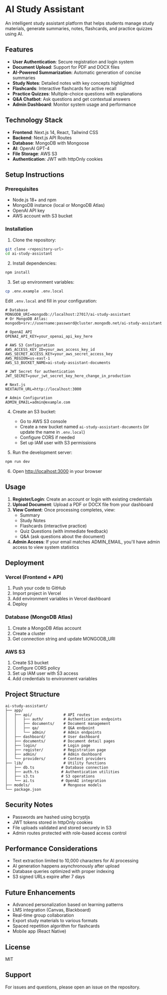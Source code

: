 # AI Study Assistant

An intelligent study assistant platform that helps students manage study materials, generate summaries, notes, flashcards, and practice quizzes using AI.

## Features

- **User Authentication**: Secure registration and login system
- **Document Upload**: Support for PDF and DOCX files
- **AI-Powered Summarization**: Automatic generation of concise summaries
- **Study Notes**: Detailed notes with key concepts highlighted
- **Flashcards**: Interactive flashcards for active recall
- **Practice Quizzes**: Multiple-choice questions with explanations
- **Q&A Chatbot**: Ask questions and get contextual answers
- **Admin Dashboard**: Monitor system usage and performance

## Technology Stack

- **Frontend**: Next.js 14, React, Tailwind CSS
- **Backend**: Next.js API Routes
- **Database**: MongoDB with Mongoose
- **AI**: OpenAI GPT-4
- **File Storage**: AWS S3
- **Authentication**: JWT with httpOnly cookies

## Setup Instructions

### Prerequisites

- Node.js 18+ and npm
- MongoDB instance (local or MongoDB Atlas)
- OpenAI API key
- AWS account with S3 bucket

### Installation

1. Clone the repository:

```bash
git clone <repository-url>
cd ai-study-assistant
```

2. Install dependencies:

```bash
npm install
```

3. Set up environment variables:

```bash
cp .env.example .env.local
```

Edit `.env.local` and fill in your configuration:

```env
# Database
MONGODB_URI=mongodb://localhost:27017/ai-study-assistant
# Or MongoDB Atlas: mongodb+srv://username:password@cluster.mongodb.net/ai-study-assistant

# OpenAI API
OPENAI_API_KEY=your_openai_api_key_here

# AWS S3 Configuration
AWS_ACCESS_KEY_ID=your_aws_access_key_id
AWS_SECRET_ACCESS_KEY=your_aws_secret_access_key
AWS_REGION=us-east-1
AWS_S3_BUCKET_NAME=ai-study-assistant-documents

# JWT Secret for authentication
JWT_SECRET=your_jwt_secret_key_here_change_in_production

# Next.js
NEXTAUTH_URL=http://localhost:3000

# Admin Configuration
ADMIN_EMAIL=admin@example.com
```

4. Create an S3 bucket:

   - Go to AWS S3 console
   - Create a new bucket named `ai-study-assistant-documents` (or update the name in `.env.local`)
   - Configure CORS if needed
   - Set up IAM user with S3 permissions

5. Run the development server:

```bash
npm run dev
```

6. Open [http://localhost:3000](http://localhost:3000) in your browser

## Usage

1. **Register/Login**: Create an account or login with existing credentials
2. **Upload Document**: Upload a PDF or DOCX file from your dashboard
3. **View Content**: Once processing completes, view:
   - Summary
   - Study Notes
   - Flashcards (interactive practice)
   - Quiz Questions (with immediate feedback)
   - Q&A (ask questions about the document)
4. **Admin Access**: If your email matches ADMIN_EMAIL, you'll have admin access to view system statistics

## Deployment

### Vercel (Frontend + API)

1. Push your code to GitHub
2. Import project in Vercel
3. Add environment variables in Vercel dashboard
4. Deploy

### Database (MongoDB Atlas)

1. Create a MongoDB Atlas account
2. Create a cluster
3. Get connection string and update MONGODB_URI

### AWS S3

1. Create S3 bucket
2. Configure CORS policy
3. Set up IAM user with S3 access
4. Add credentials to environment variables

## Project Structure

```
ai-study-assistant/
├── app/
│   ├── api/              # API routes
│   │   ├── auth/         # Authentication endpoints
│   │   ├── documents/    # Document management
│   │   ├── qa/           # Q&A endpoint
│   │   └── admin/        # Admin endpoints
│   ├── dashboard/        # User dashboard
│   ├── documents/        # Document detail pages
│   ├── login/            # Login page
│   ├── register/         # Registration page
│   ├── admin/            # Admin dashboard
│   └── providers/        # Context providers
├── lib/                  # Utility functions
│   ├── db.ts            # Database connection
│   ├── auth.ts          # Authentication utilities
│   ├── s3.ts            # S3 operations
│   └── ai.ts            # OpenAI integration
├── models/               # Mongoose models
└── package.json
```

## Security Notes

- Passwords are hashed using bcryptjs
- JWT tokens stored in httpOnly cookies
- File uploads validated and stored securely in S3
- Admin routes protected with role-based access control

## Performance Considerations

- Text extraction limited to 10,000 characters for AI processing
- AI generation happens asynchronously after upload
- Database queries optimized with proper indexing
- S3 signed URLs expire after 7 days

## Future Enhancements

- Advanced personalization based on learning patterns
- LMS integration (Canvas, Blackboard)
- Real-time group collaboration
- Export study materials to various formats
- Spaced repetition algorithm for flashcards
- Mobile app (React Native)

## License

MIT

## Support

For issues and questions, please open an issue on the repository.
